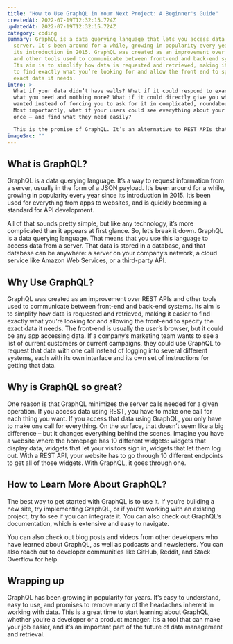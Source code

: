 ```yaml
---
title: "How to Use GraphQL in Your Next Project: A Beginner's Guide"
createdAt: 2022-07-19T12:32:15.724Z
updatedAt: 2022-07-19T12:32:15.724Z
category: coding
summary: GraphQL is a data querying language that lets you access data from a
  server. It’s been around for a while, growing in popularity every year since
  its introduction in 2015. GraphQL was created as an improvement over REST APIs
  and other tools used to communicate between front-end and back-end systems.
  Its aim is to simplify how data is requested and retrieved, making it easier
  to find exactly what you’re looking for and allow the front end to specify the
  exact data it needs.
intro: >-
  What if your data didn’t have walls? What if it could respond to exactly
  what you need and nothing more? What if it could directly give you what you
  wanted instead of forcing you to ask for it in complicated, roundabout ways?
  Most importantly, what if your users could see everything about your site at
  once – and find what they need easily? 

  This is the promise of GraphQL. It’s an alternative to REST APIs that opens up entire datasets instead of just individual endpoints. That means that instead of asking for data about users, their profile, or their account separately — as though each piece was in its own locked room — you can ask for Users> and get back every user on the site at once with no additional steps or roadblocks. Users> . . . and Profile> . . . and Account> – all unlocked at once. And while that sounds like a lot more work, it actually means less work overall because the dataset is so much smaller and simpler than with traditional APIs.
imageSrc: ""
---
```


## What is GraphQL?

GraphQL is a data querying language. It’s a way to request information from a server, usually in the form of a JSON payload. It’s been around for a while, growing in popularity every year since its introduction in 2015. It’s been used for everything from apps to websites, and is quickly becoming a standard for API development.

All of that sounds pretty simple, but like any technology, it’s more complicated than it appears at first glance. So, let’s break it down. GraphQL is a data querying language. That means that you use this language to access data from a server. That data is stored in a database, and that database can be anywhere: a server on your company’s network, a cloud service like Amazon Web Services, or a third-party API.

## Why Use GraphQL?

GraphQL was created as an improvement over REST APIs and other tools used to communicate between front-end and back-end systems. Its aim is to simplify how data is requested and retrieved, making it easier to find exactly what you’re looking for and allowing the front-end to specify the exact data it needs. The front-end is usually the user’s browser, but it could be any app accessing data. If a company’s marketing team wants to see a list of current customers or current campaigns, they could use GraphQL to request that data with one call instead of logging into several different systems, each with its own interface and its own set of instructions for getting that data.

## Why is GraphQL so great?

One reason is that GraphQL minimizes the server calls needed for a given operation. If you access data using REST, you have to make one call for each thing you want. If you access that data using GraphQL, you only have to make one call for everything. On the surface, that doesn’t seem like a big difference – but it changes everything behind the scenes. Imagine you have a website where the homepage has 10 different widgets: widgets that display data, widgets that let your visitors sign in, widgets that let them log out. With a REST API, your website has to go through 10 different endpoints to get all of those widgets. With GraphQL, it goes through one.

## How to Learn More About GraphQL?

The best way to get started with GraphQL is to use it. If you’re building a new site, try implementing GraphQL, or if you’re working with an existing project, try to see if you can integrate it. You can also check out GraphQL’s documentation, which is extensive and easy to navigate.

You can also check out blog posts and videos from other developers who have learned about GraphQL, as well as podcasts and newsletters. You can also reach out to developer communities like GitHub, Reddit, and Stack Overflow for help.

## Wrapping up

GraphQL has been growing in popularity for years. It’s easy to understand, easy to use, and promises to remove many of the headaches inherent in working with data. This is a great time to start learning about GraphQL, whether you’re a developer or a product manager. It’s a tool that can make your job easier, and it’s an important part of the future of data management and retrieval.

